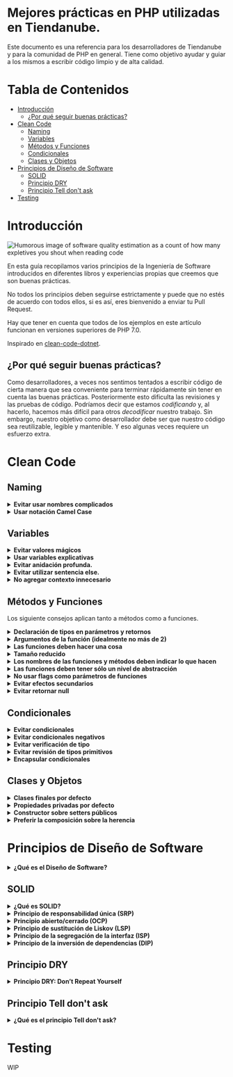 # Mejores prácticas en PHP utilizadas en Tiendanube.

Este documento es una referencia para los desarrolladores de Tiendanube y para la comunidad de PHP en general. Tiene como objetivo ayudar y guiar a los mismos a escribir código limpio y de alta calidad.

# Tabla de Contenidos

- [Introducción](#intro)
    - [¿Por qué seguir buenas prácticas?](#best-practices)
- [Clean Code](#clean-code)
  - [Naming](#naming)
  - [Variables](#variables)
  - [Métodos y Funciones](#mtodos-y-funciones)
  - [Condicionales](#condicionales)
  - [Clases y Objetos](#clases-y-objetos)
- [Principios de Diseño de Software](#principios-de-diseo-de-software)
  - [SOLID](#solid)
  - [Principio DRY](#principio-dry)
  - [Principio Tell don't ask](#principio-tell-dont-ask)
- [Testing](#testing)

# <a name="intro">Introducción</a>

![Humorous image of software quality estimation as a count of how many expletives you shout when reading code](http://www.osnews.com/images/comics/wtfm.jpg)

En esta guía recopilamos varios principios de la Ingeniería de Software introducidos en diferentes libros y experiencias propias que creemos que son buenas prácticas.

No todos los principios deben seguirse estrictamente y puede que no estés de acuerdo con todos ellos, si es así, eres bienvenido a enviar tu Pull Request.

Hay que tener en cuenta que todos de los ejemplos en este artículo funcionan en versiones superiores de PHP 7.0.

Inspirado en [clean-code-dotnet](https://github.com/thangchung/clean-code-dotnet/blob/master/README.md).

## <a name="best-practices">¿Por qué seguir buenas prácticas?</a>
Como desarrolladores, a veces nos sentimos tentados a escribir código de cierta manera que sea conveniente para terminar rápidamente sin tener en cuenta las buenas prácticas. Posteriormente esto dificulta las revisiones y las pruebas de código.
Podríamos decir que estamos _codificando_ y, al hacerlo, hacemos más difícil para otros _decodificar_ nuestro trabajo. Sin embargo, nuestro objetivo como desarrollador debe ser que nuestro código sea reutilizable, legible y mantenible. Y eso algunas veces requiere un esfuerzo extra.

# Clean Code

## Naming

<details>
  <summary><b>Evitar usar nombres complicados</b></summary>
Un buen nombre permite que los desarrolladores entiendan fácilmente el código. El nombre debe reflejar lo que hace y dar contexto.

**Mal:**

```php
$ymdstr = $moment->format('y-m-d');
```

**Bien:**

```php
$currentDate = $moment->format('y-m-d');
```

**[⬆ Volver](#tabla-de-contenidos)**

</details>

<details>
  <summary><b>Usar notación Camel Case</b></summary>

Usar la [notación CamelCase](https://en.wikipedia.org/wiki/Camel_case) para variables, clases, métodos y funciones.

**Mal:**

```php
$customerphone = '1134971828';

public function calculate_product_price(int $productid, int $quantity)
{
    // some logic
}
```

**Bien:**

```php
$customerPhone = '1134971828';

public function calculateProductPrice(int $productId, int $quantity)
{
    // some logic
}
```

**[⬆ Volver](#tabla-de-contenidos)**

</details>

## Variables

<details>
  <summary><b>Evitar valores mágicos</b></summary>

Valores mágicos se refiere a los valores constantes que se especifican directamente dentro del código. Con frecuencia, dichos valores terminan duplicados dentro del sistema y se convierten en una fuente común de errores cuando se realizan cambios. 

**Mal:**

```php
class Payment 
{
    public function isPending()
    {
        if ($this->status === "pending") 
        { 
            // lógica aquí 
        }
    }
}
```

**Bien:**

```php
class Payment 
{
    const STATUS_PENDING = 'pending';

    public function isPending()
    {
        if ($this->status === self::STATUS_PENDING) 
        { 
            // lógica aquí 
        }
    }
}
```
De esta manera solo tenemos que cambiar en un único lugar centralizado.`

**[⬆ Volver](#tabla-de-contenidos)**

</details>

<details>
  <summary><b>Usar variables explicativas</b></summary>

No fuerce al lector del código a traducir lo que significa la variable. **Explícito es mejor que implícito**.

**Mal:**

```php
$address = 'Avenida Rivadavia 1678, 1406';
$cityZipCodeRegex = '/^[^,]+,\s*(.+?)\s*(\d{4})$/';
preg_match($cityZipCodeRegex, $address, $matches);

saveCityZipCode($matches[1], $matches[2]);
```

**No tan mal:**

```php
$address = 'Avenida Rivadavia 1678, 1406';
$cityZipCodeRegex = '/^[^,]+,\s*(.+?)\s*(\d{4})$/';
preg_match($cityZipCodeRegex, $address, $matches);

[, $street, $zipCode] = $matches;
saveCityZipCode($street, $zipCode);
```

**Bien:**
Al utilizar subpatrones es más fácil entender la expresión regular.
```php
$address = 'Avenida Rivadavia 1678, 1406';
$cityZipCodeRegex = '/^[^,]+,\s*(?<street>.+?)\s*(?<zipCode>\d{4})$/';
preg_match($cityZipCodeRegex, $address, $matches);

saveCityZipCode($matches['street'], $matches['zipCode']);
```

**[⬆ Volver](#tabla-de-contenidos)**

</details>

<details>
  <summary><b>Evitar anidación profunda.</b></summary>

Debemos minimizar al máximo los niveles de indentación. Muchas declaraciones if-else anidadas pueden hacer tu código difícil de seguir. 

**Mal**

```php
function isShopOpen($day): bool
{
    if ($day) {
        if (is_string($day)) {
            $day = strtolower($day);
            if ($day === 'friday') {
                return true;
            } elseif ($day === 'saturday') {
                return true;
            } elseif ($day === 'sunday') {
                return true;
            } else {
                return false;
            }
        } else {
            return false;
        }
    } else {
        return false;
    }
}
```

**Bien**

```php
function isShopOpen(string $day): bool
{
    if (empty($day)) {
        return false;
    }

    $openingDays = [
        'friday', 'saturday', 'sunday'
    ];

    return in_array(strtolower($day), $openingDays, true);
}
```

**[⬆ Volver](#tabla-de-contenidos)**

</details>

<details>
  <summary><b>Evitar utilizar sentencia else.</b></summary>

La sentencia `else` puede dificultar la lectura del código si la sentencia `if` contiene demasiado código. 

**Mal**

```php
if ($product->hasStock()) {
    // mucho código...
} else {
    return false;
}
```

**Bien**

Para evitar utilizar la sentencia `else` podemos utilizar Cláusulas de Guarda.
Las cláusulas de guarda es una técnica sencilla que consiste en negar la condición de la consulta y eliminar la sentencia `else`.
```php
if (!$product->hasStock()) {
    return false;
}

// código...
```
**[⬆ Volver](#tabla-de-contenidos)**

</details>

<details>
  <summary><b>No agregar contexto innecesario</b></summary>

Si el nombre de tu clase/objeto te dice algo, no lo repitas en el nombre del atributo.

**Mal:**

```php
class Product
{
    private $productPrice;
    private $productStock;
    private $productDescription;

    //...
}
```

**Bien:**

```php
class Product
{
    private $price;
    private $stock;
    private $description;

    //...
}
```

**[⬆ Volver](#tabla-de-contenidos)**

</details>

## <a name="mtodos-y-funciones">Métodos y Funciones</a>
Los siguiente consejos aplican tanto a métodos como a funciones.

<details>
  <summary><b>Declaración de tipos en parámetros y retornos</b></summary>
  
  Desde PHP 7 podemos utilizar la declaración de tipos para los argumentos de entrada y salida de nuestras funciones y métodos. 

**Mal:**

```php
function sum($val1, $val2)
{
    return $val1 + $val2;
}
```

**Bien:**

```php
function sum(int $val1, int $val2): int
{
    return $val1 + $val2;
}
```

**[⬆ Volver](#tabla-de-contenidos)**

</details>

<details>
  <summary><b>Argumentos de la función (idealmente no más de 2)</b></summary>

El número ideal de argumentos es cero, después uno (monádico) y después dos (diádico). Siempre debes evitar desarrollar funciones o métodos con tres o más argumentos (poliádico). Más de dos argumentos significa que el método esta haciendo demasiadas cosas.
Para los casos en donde se necesiten más de dos argumentos, es mejor utilizar un objeto como argumento.

**Mal:**

```php
function createProduct(string $title, string $description, float $price, int $stock): void
{
    // ...
}
```

**Bien:**

```php
class ProductConfig
{
    private string $title;
    private string $description;
    private float $price;
    private int $stock;

    public function __construct(string $title, string $description, float $price, int $stock) 
    {
        $this->title = $title;
        $this->description = $description;
        $this->price = $price;
        $this->stock = $stock;
    }
}

$config = new ProductConfig('foo', 'bar', 10.0, 100);
createProduct($config);

function createProduct(ProductConfig $config): void
{
    // ...
}
```

**[⬆ Volver](#tabla-de-contenidos)**

</details>

<details>
  <summary><b>Las funciones deben hacer una cosa</b></summary>

Cuando las funciones hacen más de una acción, se vuelven difíciles de razonar y probar. Cuando puedes aislar una función en una sola acción, ellas pueden ser refactorizadas con facilidad y el código será mucho más fácil de leer y reutilizar.

**Mal:**

```php
function emailClients(array $clients): void
{
    foreach ($clients as $client) {
        $clientRecord = $db->find($client);
        if ($clientRecord->isActive()) {
            email($client);
        }
    }
}
```

**Bien:**

```php
function emailClients(array $clients): void
{
    $activeClients = activeClients($clients);
    array_walk($activeClients, 'email');
}

function activeClients(array $clients): array
{
    return array_filter($clients, 'isClientActive');
}

function isClientActive(int $client): bool
{
    $clientRecord = $db->find($client);

    return $clientRecord->isActive();
}
```

**[⬆ Volver](#tabla-de-contenidos)**

</details>

<details>
  <summary><b>Tamaño reducido</b></summary>

La primera regla de las funciones es que deben ser de tamaño reducido. La segunda regla es que deben ser todavía más reducidos.
La experiencia cuenta que las funciones con más de 20 líneas de código aproximadamente, esconden más de una acción.

**[⬆ Volver](#tabla-de-contenidos)**

</details>

<details>
  <summary><b>Los nombres de las funciones y métodos deben indicar lo que hacen</b></summary>

**Mal:**

```php
class Email
{
    //...

    public function handle(): void
    {
        mail($this->to, $this->subject, $this->body);
    }
}

$message = new Email(...);
// ¿Qué es esto? ¿Un "manejador" para los mensajes? 🤔
$message->handle();
```

**Bien:**

```php
class Email 
{
    //...

    public function send(): void
    {
        mail($this->to, $this->subject, $this->body);
    }
}

$message = new Email(...);
// Limpio y obvio
$message->send();
```

**[⬆ Volver](#tabla-de-contenidos)**

</details>

<details>
  <summary><b>Las funciones deben tener sólo un nivel de abstracción</b></summary>
  
Cuando existe más de un nivel de abstracción usualmente es porque la función está haciendo demasiado. Dividirlas en funciones más pequeñas lleva a la reutilización de las mismas y facilita las pruebas.

**Mal:**

```php
function parseBetterJSAlternative(string $code): void
{
    $regexes = [
        // ...
    ];

    $statements = explode(' ', $code);
    $tokens = [];
    foreach ($regexes as $regex) {
        foreach ($statements as $statement) {
            // ...
        }
    }

    $ast = [];
    foreach ($tokens as $token) {
        // lex...
    }

    foreach ($ast as $node) {
        // convertir...
    }
}
```

**También mal:**

Hemos separado algunas de las funcionalidades, pero la función parseBetterJSAlternative() todavía es muy compleja e imposible de probar.

```php
function tokenize(string $code): array
{
    $regexes = [
        // ...
    ];

    $statements = explode(' ', $code);
    $tokens = [];
    foreach ($regexes as $regex) {
        foreach ($statements as $statement) {
            $tokens[] = /* ... */;
        }
    }

    return $tokens;
}

function lexer(array $tokens): array
{
    $ast = [];
    foreach ($tokens as $token) {
        $ast[] = /* ... */;
    }

    return $ast;
}

function parseBetterJSAlternative(string $code): void
{
    $tokens = tokenize($code);
    $ast = lexer($tokens);
    foreach ($ast as $node) {
        // convertir...
    }
}
```

**Bien:**

Lo mejor es sacar las dependencias de la función `parseBetterJSAlternative()`.

```php
class Tokenizer
{
    public function tokenize(string $code): array
    {
        $regexes = [
            // ...
        ];

        $statements = explode(' ', $code);
        $tokens = [];
        foreach ($regexes as $regex) {
            foreach ($statements as $statement) {
                $tokens[] = /* ... */;
            }
        }

        return $tokens;
    }
}

class Lexer
{
    public function lexify(array $tokens): array
    {
        $ast = [];
        foreach ($tokens as $token) {
            $ast[] = /* ... */;
        }

        return $ast;
    }
}

class BetterJSAlternative
{
    private $tokenizer;
    private $lexer;

    public function __construct(Tokenizer $tokenizer, Lexer $lexer)
    {
        $this->tokenizer = $tokenizer;
        $this->lexer = $lexer;
    }

    public function parse(string $code): void
    {
        $tokens = $this->tokenizer->tokenize($code);
        $ast = $this->lexer->lexify($tokens);
        foreach ($ast as $node) {
            // convertir...
        }
    }
}
```

**[⬆ Volver](#tabla-de-contenidos)**

</details>

<details>
  <summary><b>No usar flags como parámetros de funciones</b></summary>
  
Las banderas le dicen al usuario que la función hace más de una cosa. Se debe dividir las funciones si siguen diferentes caminos basados en un valor booleano.

**Mal:**

```php
function createFile(string $name, bool $temp = false): void
{
    if ($temp) {
        touch('./temp/'.$name);
    } else {
        touch($name);
    }
}
```

**Bien:**

```php
function createFile(string $name): void
{
    touch($name);
}

function createTempFile(string $name): void
{
    touch('./temp/'.$name);
}
```

**[⬆ Volver](#tabla-de-contenidos)**

</details>

<details>
  <summary><b>Evitar efectos secundarios</b></summary>

El punto principal es evitar compartir estados entre objetos sin alguna estructura, usar tipos de datos mutables que puedan ser escritos por cualquiera, y no centralizar donde el efectos ocurren.

**Mal:**

```php
function createUser(string $name, string $email, string $password)
{
    $user = new User($name, $email, $password);
    $user->create();
    $message = new Email($email);
    $message->send();
}
```

**Bien:**

```php
function createUser(string $name, string $email, string $password)
{
    $user = new User($name, $email, $password);
    $user->create();
}

function sendEmail($email)
{
    $message = new Email($email);
    $message->send();
}
```

**[⬆ Volver](#tabla-de-contenidos)**

</details>

<details>
  <summary><b>Evitar retornar null</b></summary>

Al retornar `null` podríamos estar obligando al cliente de la función o método a realizar una validación adicional.
Basta con que falte la comprobación de `null` para que la aplicación pierda el control.

Si siente la tentación de devolver `null`, pruebe con lanzar una excepción, devolver una estructura vacía o un objeto vacío ([Null Object Pattern](https://en.wikipedia.org/wiki/Null_object_pattern)). 

**Mal:**

```php
function getItems()
{
    //...

    return null;
}

$items = getItems();
if ($items !== null) {
    foreach ($items as $item) {
        // ...
    }
}
```

**Bien:**

```php
function getItems()
{
    //...

    return [];
}

$items = getItems();
foreach ($items as $item) {
    // ...
}
```

**[⬆ Volver](#tabla-de-contenidos)**

</details>

## Condicionales

<details>
  <summary><b>Evitar condicionales</b></summary>

Al tener declaraciones `if` dentro de nuestras funciones, estamos diciendo que nuestra función puede hacer más de una cosa.

Una de varias soluciones es utilizar polimorfismo para evitar condicionales.

**Mal:**

```php
class Airplane
{
    public function getCruisingAltitude(): int
    {
        switch ($this->type) {
            case '777':
                return $this->getMaxAltitude() - $this->getPassengerCount();
            case 'Air Force One':
                return $this->getMaxAltitude();
            case 'Cessna':
                return $this->getMaxAltitude() - $this->getFuelExpenditure();
        }
    }
}
```

**Bien:**

```php
interface Airplane
{
    public function getCruisingAltitude(): int;
}

class Boeing777 implements Airplane
{
    public function getCruisingAltitude(): int
    {
        return $this->getMaxAltitude() - $this->getPassengerCount();
    }
}

class AirForceOne implements Airplane
{
    public function getCruisingAltitude(): int
    {
        return $this->getMaxAltitude();
    }
}

class Cessna implements Airplane
{
    public function getCruisingAltitude(): int
    {
        return $this->getMaxAltitude() - $this->getFuelExpenditure();
    }
}
```
**[⬆ Volver](#tabla-de-contenidos)**

</details>

<details>
  <summary><b>Evitar condicionales negativos</b></summary>

**Mal:**

```php
if (!haveNotPromotions($product))
{
    // ...
}
```

**Bien:**

```php
if (havePromotions($product))
{
    // ...
}
```
**[⬆ Volver](#tabla-de-contenidos)**

</details>

<details>
  <summary><b>Evitar verificación de tipo</b></summary>

Hacer verificaciones de tipos da una falsa "seguridad de tipado" además de afectar la legibilidad del código.

**Mal:**

```php
function travelToTexas($vehicle): void
{
    if ($vehicle instanceof Bicycle) {
        $vehicle->pedalTo(new Location('texas'));
    } elseif ($vehicle instanceof Car) {
        $vehicle->driveTo(new Location('texas'));
    }
}
```

**Bien:**

```php
function travelToTexas(Traveler $vehicle): void
{
    $vehicle->travelTo(new Location('texas'));
}
```

**[⬆ Volver](#tabla-de-contenidos)**

</details>

<details>
  <summary><b>Evitar revisión de tipos primitivos</b></summary>
  
  El punto anterior también aplica a los tipos primitivos. 

**Mal:**

```php
function combine($val1, $val2): int
{
    if (!is_numeric($val1) || !is_numeric($val2)) {
        throw new \Exception('Must be of type Number');
    }

    return $val1 + $val2;
}
```

**Bien:**

```php
function combine(int $val1, int $val2): int
{
    return $val1 + $val2;
}
```

**[⬆ Volver](#tabla-de-contenidos)**

</details>

<details>
  <summary><b>Encapsular condicionales</b></summary>
  
  Encapsula condiciones dentro de métodos o funciones brinda un unico punto de modificación, mayor cohesión y promueve la reutilización. 

**Mal:**

```php
if ($payment->status === 'pending') {
    // ...
}
```

**Bien:**

```php
if ($payment->isPending()) {
    // ...
}
```

**[⬆ Volver](#tabla-de-contenidos)**

</details>

## Clases y Objetos

<details>
  <summary><b>Clases finales por defecto</b></summary>
  
  Al momento de pensar y crear una clase debemos partir de la premisa que son clases finales. De esta forma promovemos la idea de que deben funcionar como una unidad del sistema.
  Permitiendo mayor entendimiento, mantenimiento y reutilización de la clase.
  
  **La visibilidad de los objetos se debe ir abriendo según evolucione el código o en casos justificados.**

**No tan bien:**

```php
class Employee
{
    // código...
}
```

**Bien:**

```php
final class Employee
{
    // código...
}
```

**[⬆ Volver](#tabla-de-contenidos)**

</details>

<details>
  <summary><b>Propiedades privadas por defecto</b></summary>

La visibilidad de las propiedades debe ser `private` por defecto. Ya que el objeto no debe revelar nada de si mismo, 
excepto lo que sea necesario para que otras partes del sistema interactúen con él.

**Mal:**

```php
final class Product
{
    public float $price = 1000.00;
}
```

**Bien:**

```php
final class Product
{
    private float $price = 1000.00;
```

**[⬆ Volver](#tabla-de-contenidos)**

</details>

<details>
  <summary><b>Constructor sobre setters públicos</b></summary>
  
  Siempre debemos esconder los detalles de implementación de los objetos. 
  Para eso, debemos construir los objetos por medio de su constructor y no por setters públicos.

**Mal:**

```php
final class Product
{
    private string $description;
    private float $price;

    public function setDescription(string $value): void
    {
        $this->description = $value;
    }

    public function setPrice(float $value): void
    {
        $this->price = $value;
    }
}

$product = new Product();
$product->setDescription('Foo');
$product->setPrice(1000.00);
```

**Bien:**

```php
final class Product
{
    private string $description;
    private float $price;

    public function __construct(string $description, float $price)
    {
        $this->description = $description;
        $this->price = $price;
    }
}

$product = new Product('Foo', 1000.00);
```

**O también:**

Note que los setters son `private`. 
Esta forma es útil cuando deseas agregar lógica al momento de establecer una propiedad.

```php
final class Product
{
    private string $description;
    private float $price;

    public function __construct(string $description, float $price)
    {
        $this->setDescription($description);
        $this->setPrice($price);
    }
    
    private function setDescription(string $value): void
    {
        $this->description = $value;
    }

    private function setPrice(float $value): void
    {
        $this->price = $value;
    }   
}

$product = new Product('Foo', 1000.00);
```

**[⬆ Volver](#tabla-de-contenidos)**

</details>

<details>
  <summary><b>Preferir la composición sobre la herencia</b></summary>

Composición sobre herencia es un principio de diseño que permite una mayor flexibilidad.
Es más natural construir clases de dominio a partir de varios componentes 
que tratar de encontrar puntos en común entre ellos y crear un árbol genealógico, como ocurre con la herencia.
La composición también proporciona un dominio del negocio más estable a largo plazo, 
ya que es menos propenso a las peculiaridades que puedan llegar a tener las clases hijas de hijas de hijas...

**Mal:**

```php
class Vehicle
{    
    public function move()
    {
        echo "Move the car";
    }    
}

class Car extends Vehicle
{
    public function accelarate()
    {    
        $this->move();    
    }
}

$car = new Car();
$car->accelarate();
```
En este ejemplo existe un acoplamiento muy estrecho entre las clases `Vehicle` y `Car`.
Si algo cambia en la clase `Vehicle`, específicamente en el método `move()`, la clase `Car` puede romperse fácilmente
ya que la superclase `Vehicle` no tiene idea de para qué la utilizan las clases hijas.

**Bien:**

```php
interface MoveVehicle
{
    public function move();
}

final class Vehicle implements MoveVehicle
{    
    public function move()
    {
        echo "Move the car";
    }    
}

final class Car
{
    private MoveVehicle $vehicle;

    public function __construct(MoveVehicle $vehicle)
    {
        $this->vehicle = $vehicle;
    }

    public function accelarate()
    {    
        $this->vehicle->move();    
    }
}

$vehicle = new Vehicle();
$car = new Car($vehicle);
$car->accelarate();
```

Ahora nuestra clase `Car` se compone de cualquier clase que implemente la interfaz. Esto brinda una gran flexibilidad y 
rompe con el acoplamiento estrecho que teníamos en la herencia.

**[⬆ Volver](#tabla-de-contenidos)**

</details>

# <a name="principios-de-diseo-de-software">Principios de Diseño de Software</a>

<details>
  <summary><b>¿Qué es el Diseño de Software?</b></summary>
  
  Los principios de diseño son un conjunto de diseños y buenas prácticas que se emplean en OOD y OOP (diseño y programación orientada a objetos).
  
  Robert C. Martin dice que la mayoría de nosotros usamos lenguajes orientados a objetos sin saber por qué, y sin saber cómo obtener el beneficio máximo de ellos. Por este motivo es que surgen estos patrones de diseño.
  
  Aplicar estos principios nos ayudaran, entre otras cosas, a crear un código que sea más legible, simple, reusable, escalable y fácil de mantener. Es decir, nos ayudaran a evitar los problemas con los que nos solemos encontrar a medida que nuestro código va creciendo.
  
  Algunos de ellos son:
</details>

## SOLID

<details>
  <summary><b>¿Qué es SOLID?</b></summary>
  
  SOLID es un acrónimo donde cada letra representa un principio del diseño orientado a objetos. 
  Los cinco principios están muy relacionados entre si y nos brindan distintas técnicas para crear código de alta calidad.

- [S: Principio de responsabilidad única (SRP)](#single-responsibility-principle-srp)
- [O: Principio abierto/cerrado (OCP)](#open-closed-principle-ocp)
- [L: Principio de sustitución de Liskov (LSP)](#liskov-substitution-principle-lsp)
- [I: Principio de la segregación de la interfaz (ISP)](#interface-segregation-principle-isp)
- [D: Principio de la inversión de dependencias (DIP)](#dependency-inversion-principle-dip)

</details>

<details>
  <summary><b>Principio de responsabilidad única (SRP)</b></summary>

El Principio de Responsabilidad Única (SRP) es la S del Principio SOLID y nos dice que una clase debe tener un único motivo 
por el cual debe ser modificada.

**Mal:**

```php
class Page 
{
    private string $title;
    
    public function title(): string 
    {
        return $this->title;
    }
    
    public function formatJson() 
    {
        return json_encode($this->title());
    }
}
```
Si necesitamos agregar otro tipo de formato debemos modificar la clase para agregar otro método. 
Eso está bien para una clase tan simple como esta, pero si la clase tuviera más propiedades, el formato sería más complejo de cambiar.

**Bien:**

```php
class Page 
{
    private string $title;
 
    public function title(): string
    {
        return $this->title;    
    }
}
 
class JsonPageFormatter 
{
    public function format(Page $page)
    {
        return  json_encode($page->title());
    }
}
```

Hacer esto significa que si quisiéramos crear un formato XML, simplemente podríamos agregar una clase llamada `XmlPageFormatter` 
y escribir un código simple para generar XML. Ahora solo tenemos una razón para cambiar la clase `Page`.

**[⬆ Volver](#tabla-de-contenidos)**

</details>

<details>
    <summary name="open-closed-principle-ocp"><b>Principio abierto/cerrado (OCP)</b></summary>

Las entidades de software (clases, módulos, funciones, etc) deben ser abiertas para ser extendidas, pero cerradas para modificarlas.
Este principio establece que puedes permitir a tus colegas desarrolladores agregar nuevas funcionalidades pero sin cambiar el código existente.

Parece complicado pero gracias a las interfaces y abstracciones se convierte en algo muy simple.

**Mal:**

```php
class Customer
{
    public function pay(float $total, CreditCardPayment $paymentMethod)
    {
        $paymentMethod->execute($total);
    }
}

class CreditCardPayment
{
    public function execute(float $total)
    {
        // lógica para pagar con tarjeta de crédito...
    }
}

$customer = new Customer();
$customer->pay(1000.00, new CreditCardPayment());
```

De esta forma, el cliente solamente puede pagar con tarjeta de crédito. Si quisiéramos agregar un nuevo método de pago 
deberíamos modificar el método `pay()`.

**Bien:**

```php
interface PaymentMethod
{
    public function execute(float $total);
}

class Customer
{
    public function pay(float $total, PaymentMethod $paymentMethod)
    {
        $paymentMethod->execute($total);
    }
}

class CreditCardPayment implements PaymentMethod
{
    public function execute(float $total)
    {
        // lógica para pagar con tarjeta de crédito...
    }
}

class CashPayment implements PaymentMethod
{
    public function execute(float $total)
    {
        // lógica para pagar con dinero...
    }
}

$customer = new Customer();
$customer->pay(1000.00, new CreditCardPayment());
// o
$customer->pay(1000.00, new CashPayment());
```

Gracias a la interfaz `PaymentMethod`, el método `pay()` quedo cerrado para modificaciones pero abierto a nuevas formas de pago.
**[⬆ Volver](#tabla-de-contenidos)**

</details>

<details>
  <summary><b>Principio de sustitución de Liskov (LSP)</b></summary>

El principio de Liskov establece que, dada una clase padre y una clase hija, pueden intercambiarse sin obtener resultados incorrectos.

**Mal:**

```php
class Rectangle
{
    // ...

    public function setWidth(int $width): void
    {
        $this->width = $width;
    }

    public function setHeight(int $height): void
    {
        $this->height = $height;
    }

    public function getArea(): int
    {
        return $this->width * $this->height;
    }
}

class Square extends Rectangle
{
    //... 

    public function setWidth(int $width): void
    {
        $this->width = $this->height = $width;
    }

    public function setHeight(int $height): void
    {
        $this->width = $this->height = $height;
    }
}
```

Debido a que `Square` es diferente a `Rectangle`, se necesita anular parte del código para permitir 
que un cuadrado exista correctamente.

Anular mucho código en clases para adaptarse a situaciones específicas puede provocar problemas de mantenimiento.

**Bien:**

```php
interface Quadrilateral {
  public function setHeight(int $height);
 
  public function setWidth(int $width);
 
  public function getArea();
}
 
class Rectangle implements Quadrilateral
{
    // ...
}
 
class Square implements Quadrilateral
{
    // ...
}
```

La conclusión aquí es que si se anulando gran parte del código, entonces tal vez la arquitectura no sea la correcta y se debería pensar en el principio de sustitución de Liskov.

**[⬆ Volver](#tabla-de-contenidos)**

</details>

<details>
  <summary><b>Principio de la segregación de la interfaz (ISP)</b></summary>

 El principio de segregación de la interfaz dice que un cliente solo debe conocer los métodos que van a utilizar y no aquellos que no utilizará.

**Mal:**

```php
interface Worker 
{
  public function takeBreak();
  public function code();
  public function callToClient();
  public function attendMeetings();
  public function getPaid();
}

class Manager implements Worker 
{
    // ...

    public function code() 
    {
        return false;
    }
}

class Developer implements Worker 
{
    // ...

    public function callToClient() 
    {
        echo "I'll ask my manager.";
    }
}
```
En el ejemplo anterior, la interfaz `Worker` abarca demasiadas funcionalidades obligando a implementar 
el método `callToClient()` en la clase `Developer` o devolver falso en el método `code()` para `Manager` ya que los managers no desarrollan. 

**Bien:**

Al aplicar ISP las interfaces quedan divididas en varias especificas.

```php
interface Worker 
{
    public function takeBreak();
    public function getPaid();
}
 
interface Coder 
{
    public function code();
}
 
interface ClientFacer 
{
    public function callToClient();
    public function attendMeetings();
}

class Developer implements Worker, Coder 
{
    // ...
}
 
class Manager implements Worker, ClientFacer 
{
    // ...
}
```

**[⬆ Volver](#tabla-de-contenidos)**

</details>

<details>
  <summary><b>Principio de la inversión de dependencias (DIP)</b></summary>

El principio de la inversión de dependencias consiste en que las clases no deben depender de clases concretas, sino que deben depender de abstracciones.

**Mal:**

```php
class MySqlConnection 
{
    public function connect() {}
}
 
class PageLoader 
{
    private MySqlConnection $dbConnection;

    public function __construct(MySqlConnection $dbConnection) 
    {
        $this->dbConnection = $dbConnection;
    }
}
```

**Bien:**

```php
interface DbConnectionInterface 
{
    public function connect();
} 
 
class MySqlConnection implements DbConnectionInterface 
{
    public function connect() {}
}
 
class PageLoader 
{
    private DbConnectionInterface $dbConnection;

    public function __construct(DbConnectionInterface $dbConnection) 
    {
        $this->dbConnection = $dbConnection;
    }
}
```

Otro ejemplo de este principio lo vimos en la sección de [Composición sobre Herencia]

**[⬆ Volver](#tabla-de-contenidos)**

</details>

## Principio DRY
<details>
  <summary><b>Principio DRY: Don’t Repeat Yourself</b></summary>

Según este principio toda pieza de información nunca debería ser duplicada debido a que la duplicación incrementa la dificultad 
en los cambios y evolución posterior, puede perjudicar la claridad y crear un espacio para posibles inconsistencias.

A menudo se tiene código duplicado porque existen dos o más cosas ligeramente diferentes que comparten mucho en común, 
pero sus diferencias fuerzan a tener dos o más funciones separadas haciendo mas de lo mismo. 
Remover código duplicado significa crear una abstracción que puedan manejar diferentes conjuntos de cosas en una función/método/clase. 

**Mal:**

```php
function showDeveloperList(array $developers): void
{
    foreach ($developers as $developer) {
        $expectedSalary = $developer->calculateExpectedSalary();
        $experience = $developer->getExperience();
        $githubLink = $developer->getGithubLink();
        $data = [
            $expectedSalary,
            $experience,
            $githubLink
        ];

        render($data);
    }
}

function showManagerList(array $managers): void
{
    foreach ($managers as $manager) {
        $expectedSalary = $manager->calculateExpectedSalary();
        $experience = $manager->getExperience();
        $githubLink = $manager->getGithubLink();
        $data = [
            $expectedSalary,
            $experience,
            $githubLink
        ];

        render($data);
    }
}
```

**Bien:**

```php
function showList(array $employees): void
{
    foreach ($employees as $employee) {
        $expectedSalary = $employee->calculateExpectedSalary();
        $experience = $employee->getExperience();
        $githubLink = $employee->getGithubLink();
        $data = [
            $expectedSalary,
            $experience,
            $githubLink
        ];

        render($data);
    }
}
```

**Mejor:**

Mejor aún si se eliminan variables temporales.

```php
function showList(array $employees): void
{
    foreach ($employees as $employee) {
        render([
            $employee->calculateExpectedSalary(),
            $employee->getExperience(),
            $employee->getGithubLink()
        ]);
    }
}
```

**[⬆ Volver](#tabla-de-contenidos)**

</details>

## <a name="principio-tell-dont-ask">Principio Tell don't ask</a>
<details>
  <summary><b>¿Qué es el principio Tell don't ask?</b></summary>

El principio Tell Don’t Ask dice que no se debe preguntar a un objeto sobre su estado para luego realizar una acción. 
Por el contrario, debe realizar la acción directamente.

**Mal:**

```php
$order = new Order();
if ($order->hasFreeShipping()) {
    $order->shippingCost = 0;
}
```

**Bien:**

```php
$order = new Order();
$order->updateShippingPrice();

class Order
{
    public function updateShippingPrice()
    {
        if ($this->hasFreeShipping()) {
            $this->shippingCost = 0;
        }

        // ...
    }
}
```

**[⬆ Volver](#tabla-de-contenidos)**

</details>

# Testing
WIP
